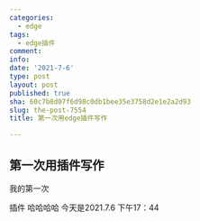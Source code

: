 ```yaml
---
categories:
  - edge
tags:
  - edge插件
comment: 
info: 
date: '2021-7-6'
type: post
layout: post
published: true
sha: 60c7b8d07f6d98c0db1bee35e3758d2e1e2a2d93
slug: the-post-7554
title: 第一次用edge插件写作

---
```

## 第一次用插件写作
我的第一次

插件
哈哈哈哈
今天是2021.7.6
下午17：44